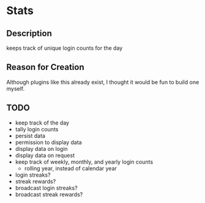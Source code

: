 # Stats

## Description
keeps track of unique login counts for the day

## Reason for Creation
Although plugins like this already exist, I thought it would be fun to build one myself.

## TODO
- keep track of the day
- tally login counts
- persist data
- permission to display data
- display data on login
- display data on request
- keep track of weekly, monthly, and yearly login counts
  - rolling year, instead of calendar year
- login streaks?
- streak rewards?
- broadcast login streaks?
- broadcast streak rewards?